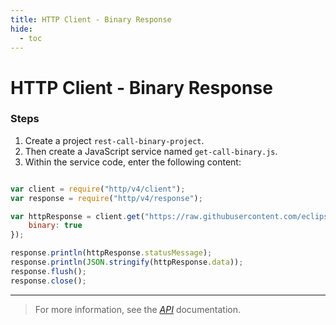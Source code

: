 ```yaml
---
title: HTTP Client - Binary Response
hide:
  - toc
---
```


HTTP Client - Binary Response
===

### Steps


1. Create a project `rest-call-binary-project`.
2. Then create a JavaScript service named `get-call-binary.js`.
3. Within the service code, enter the following content:

```javascript

var client = require("http/v4/client");
var response = require("http/v4/response");

var httpResponse = client.get("https://raw.githubusercontent.com/eclipse/dirigible/master/NOTICE.txt", {
	binary: true
});

response.println(httpResponse.statusMessage);
response.println(JSON.stringify(httpResponse.data));
response.flush();
response.close();

```

---

> For more information, see the *[API](../api/)* documentation.
